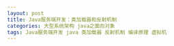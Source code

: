 ```yaml
---
layout: post
title: Java服务端开发：类加载器和反射机制
categories: 大型系统架构 java之面向对象
tags: Java服务端开发 java 类加载器 反射机制 编译原理 虚拟机 
---
```


